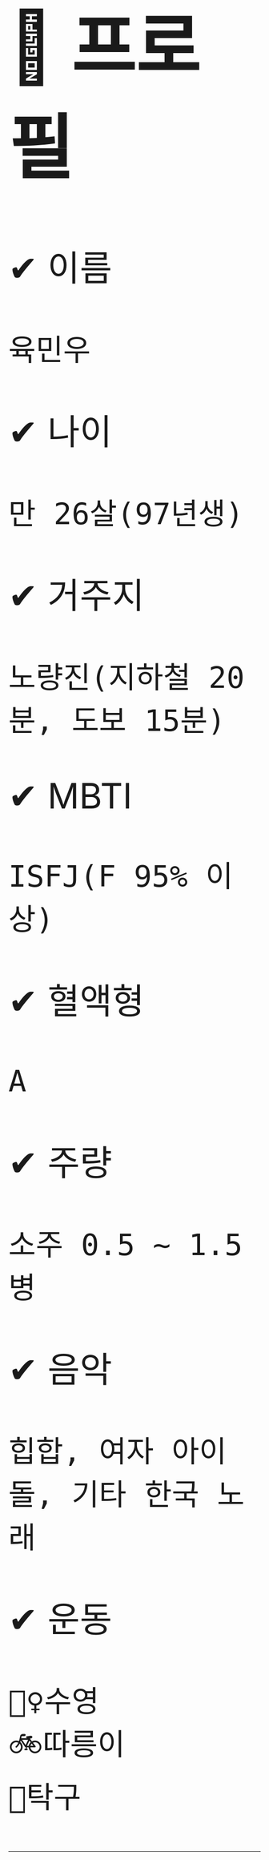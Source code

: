 <span style="font-size:500%">

# 📝 프로필

✔ 이름

    육민우

✔ 나이  

    만 26살(97년생)

✔ 거주지

    노량진(지하철 20분, 도보 15분)

✔ MBTI

    ISFJ(F 95% 이상)

✔ 혈액형

    A

✔ 주량

    소주 0.5 ~ 1.5병

✔ 음악

    힙합, 여자 아이돌, 기타 한국 노래

✔ 운동

    🏊‍♀️수영
    🚲따릉이
    🏓탁구

--------------------------------------------------

# 🧐 성격

✔ 화가 잘 나지 않는 온화한 편

✔ 장난치는 것을 아주 좋아함

✔ 부탁하는 것을 어려워 함

✔ 계획적으로 살려고 노력하지만 게으름

✔ 혼자 관찰하거나 분석하는거 좋아함

✔ 감정 표현을 잘 못함

✔ 삘 받으면 맘대로 함

--------------------------------------------------

# ⛏ 전공 - 건설환경공학부(토목심화트랙)
건설경제학

    경제 공부가 돈벌이 뿐만 아니라 역사, 산업을 이해하는데 중요하다는 것을 느낌

물순환플랜트공학

    "검색하면 나오는 걸 암기하는데 시간낭비를 하지마라"

--------------------------------------------------

# 💻 개발 경험(2년 전)
<img src="https://img.shields.io/badge/C-A8B9CC?style=for-the-badge&logo=c&logoColor=white">

✔ 열혈 C

✔ 열혈 자료구조

<img src="https://img.shields.io/badge/Python-3776AB?style=for-the-badge&logo=python&logoColor=white">

✔ Do it! 점프 투 파이썬

✔ Do it! 자료구조와 함께 배우는 알고리즘 입문

✔ 나도코딩 유튜브 프로젝트 클론코딩

✔ 토이프로젝트로 테트리스 구현

![Tetris](./tetris.jpg)
--------------------------------------------------

# 🙄 TMI
## 😮

- 서울에 대한 로망이 있음 -> 노량진으로 그냥 이사 옮
- 비트코인하다가 물려서 힘듦
- 유튜브 항상 2배속으로 봄

## 😄

- 싸밥은 주로 B 먹음
- 배라가면 체리쥬빌레 항상 담음(민초 안먹음)
- 다이노탱, 메타몽, 고양이(랙돌) 좋아함
- 사주 좋아함(타로X)
- 향수 시향 다니는거 좋아하고 모으는 것도 좋아함
- 청소, 빨래, 설거지 몰아서 하는거 좋아함
- 지식 유튜브 보는거 좋아함
- 지하철타는 거 좋아하는데 1호선은 싫어함

## 😅

- 버섯, 가지, 브로콜리, 선지 안먹음
- 젓가락질 꼰대
- 디자인 똥손

--------------------------------------------------

# 💪 SSAFY 목표
0. 깃 마스터 하기
1. 자바의 정석
2. 클린 코드
3. 생각하는 프로그래밍
4. 헤드 퍼스트 디자인 패턴
5. 이펙티브 자바
```
이번 주 로봇퀘스트부터 쉽지 않아서 앞으로 정말 더 열심히 해야겠다고 다짐했으며, 제가 선택한 길인만큼 하루하루 겸손하게 열심히 공부하자

최종 목표 : 프리랜서
```
</span>
